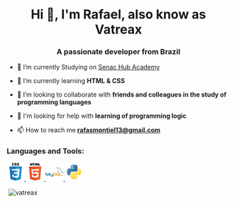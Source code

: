 <h1 align="center">Hi 👋, I'm Rafael, also know as Vatreax</h1>
<h3 align="center">A passionate developer from Brazil</h3>

- 🎒 I’m currently Studying on [Senac Hub Academy](https://ww3.ms.senac.br/Escolas/Campo-Grande/Hub-Academy/trk/public_post_reshare-text)

- 🌱 I’m currently learning **HTML & CSS**

- 👯 I’m looking to collaborate with **friends and colleagues in the study of programming languages**

- 🤝 I'm looking for help with **learning of programming logic**

- 📫 How to reach me **rafasmontiel13@gmail.com**

<h3 align="left">Languages and Tools:</h3>
<p align="left"> <a href="https://www.w3schools.com/css/" target="_blank" rel="noreferrer"> <img src="https://raw.githubusercontent.com/devicons/devicon/master/icons/css3/css3-original-wordmark.svg" alt="css3" width="40" height="40"/> </a> <a href="https://www.w3.org/html/" target="_blank" rel="noreferrer"> <img src="https://raw.githubusercontent.com/devicons/devicon/master/icons/html5/html5-original-wordmark.svg" alt="html5" width="40" height="40"/> </a> <a href="https://www.mysql.com/" target="_blank" rel="noreferrer"> <img src="https://raw.githubusercontent.com/devicons/devicon/master/icons/mysql/mysql-original-wordmark.svg" alt="mysql" width="40" height="40"/> </a> <a href="https://www.python.org" target="_blank" rel="noreferrer"> <img src="https://raw.githubusercontent.com/devicons/devicon/master/icons/python/python-original.svg" alt="python" width="40" height="40"/> </a> </p>

<p>&nbsp;<img align="center" src="https://github-readme-stats.vercel.app/api?username=vatreax&show_icons=true&locale=en" alt="vatreax" /></p>
